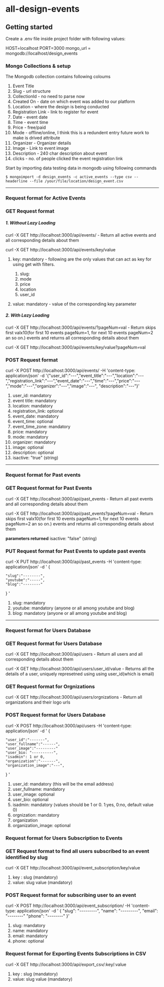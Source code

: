 # all-design-events


## Getting started

Create a .env file inside project folder with following values:

HOST=localhost
PORT=3000
mongo_url = mongodb://localhost/design_events


### Mongo Collections & setup

The Mongodb collection contains following coloums
1. Event Title
2. Slug - url structure
3. CollectionId - no need to parse now
4. Created On - date on which event was added to our platform
5. Location - where the design is being conducted
6. Registration Link - link to register for event
7. Date - event date
8. Time - event time
9. Price - free/paid
10. Mode - offline/online, I think this is a redundent entry future work to make is drived attribute
11. Organizer - Organizer details
12. Image - Link to event image 
13. Description - 240 char description about event
14. clicks - no. of people clicked the event registration link

Start by importing data testing data in mongodb using following commands

`$ mongoimport -d design_events -c active_events --type csv --headerline --file /your/file/location/design_event.csv`


---


### Request format for Active Events


### GET Request format

##### 1. Without Lazy Loading 

curl -X GET http://localhost:3000/api/events/  - Return all active events and all corresponding details about them

curl -X GET http://localhost:3000/api/events/key/value

1. key: mandatory - following are the only values that can act as key for using get with filters.
	1. slug:
	2. mode
	3. price 
	4. location
	5. user_id

2. value: mandatory - value of the corresponding key parameter

##### 2. With Lazy Loading 

curl -X GET http://localhost:3000/api/events/?pageNum=val  - Return skips first valx10(for first 10 events pageNum=1, for next 10 events pageNum=2 an so on.) events and returns all corresponding details about them

curl -X GET http://localhost:3000/api/events/key/value?pageNum=val



### POST Request format

curl -X POST http://localhost:3000/api/events/ -H 'content-type: application/json' -d '{"user_id":"---","event_title":"---","location":"---","registration_link":"---","event_date":"---","time":"---","price":"---","mode":"---","organizer":"---","image":"---", "description":"---"}'

1. user_id: mandatory
2. event title: mandatory
3. location: mandatory
4. registration_link: optional
5. event_date: mandatory
6. event_time: optional
7. event_time_zone: mandatory
7. price: mandatory
8. mode: mandatory
9. organizer: mandatory
10. image: optional
11. description: optional
12. isactive: "true"  (string)


---


### Request format for Past events

### GET Request format for Past Events
curl -X GET http://localhost:3000/api/past_events  - Return all past events and all corresponding details about them

curl -X GET http://localhost:3000/api/past_events?pageNum=val  - Return skips first valx10(for first 10 events pageNum=1, for next 10 events pageNum=2 an so on.) events and returns all corresponding details about them

**parameters returned**
isactive: "false"  (string)


### PUT Request format for Past Events to update past events

curl -X PUT http://localhost:3000/api/past_events -H 'content-type: application/json' -d '
{ 
	
	"slug":"--------", 
	"youtube":"-----",
	"blog":"--------" 
} '

1. slug: mandatory
2. youtube: mandatory  (anyone or all among youtube and blog)
3. blog: mandatory (anyone or all among youtube and blog)


---


### Request format for Users Database


### GET Request format for Users Database
curl -X GET http://localhost:3000/api/users  - Return all users and all corresponding details about them

curl -X GET http://localhost:3000/api/users/user_id/value  - Returns all the details of a user, uniquely represetned using using user_id(which is email)

### GET Request format for Orgnizations

curl -X GET http://localhost:3000/api/users/orgnizations  - Return all organizations and their logo urls


### POST Request format for Users Database

curl -X POST http://localhost:3000/api/users -H 'content-type: application/json' -d '
{ 
	
	"user_id":"-------", 
	"user_fullname":"------",
	"user_image":"---------"
	"user_bio: "----------",
    "isadmin": 1 or 0, 
	"organization":"-------",
	"organization_image":"---",
} '

1. user_id: mandatory (this will be the email address)
2. user_fullname: mandatory 
3. user_image: optional
4. user_bio: optional
5. isadmin: mandatory (values should be 1 or 0. 1:yes, 0:no, default value 0)
6. orgnization: mandatory
7. organization 
8. organization_image: optional


### Request format for Users Subscription to Events


### GET Request format to find all users subscribed to an event identified by slug

curl -X GET http://localhost:3000/api/event_subscription/key/value

1. key : slug (mandatory)
2. value: slug value (mandatory)


### POST Request format for subscribing user to an event

curl -X POST http://localhost:3000/api/event_subscription/ -H 'content-type: application/json' -d '
{ 
    "slug": "---------",
    "name": "---------",
    "email": "--------"
	"phone": "--------"
}'

1. slug: mandatory
2. name: mandatory
3. email: mandatory
4. phone: optional


### Request format for Exporting Events Subscriptions in CSV

curl -X GET http://localhost:3000/api/export_csv/:key/:value

1. key : slug (mandatory)
2. value: slug value (mandatory)